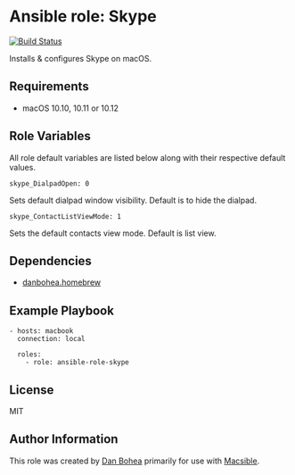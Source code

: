 # Ansible role: Skype

[![Build Status](https://travis-ci.org/danbohea/ansible-role-skype.svg?branch=master)](https://travis-ci.org/danbohea/ansible-role-skype)

Installs & configures Skype on macOS.


## Requirements

- macOS 10.10, 10.11 or 10.12


## Role Variables

All role default variables are listed below along with their respective default values.

```
skype_DialpadOpen: 0
```

Sets default dialpad window visibility. Default is to hide the dialpad.

```
skype_ContactListViewMode: 1
```

Sets the default contacts view mode. Default is list view.


## Dependencies

- [danbohea.homebrew](https://galaxy.ansible.com/danbohea/homebrew)


## Example Playbook

```
- hosts: macbook
  connection: local

  roles:
    - role: ansible-role-skype
```

## License

MIT


## Author Information

This role was created by [Dan Bohea](http://bohea.co.uk) primarily for use with [Macsible](https://github.com/macsible/macsible).
